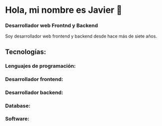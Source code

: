 # Hola, mi nombre es Javier 👋
### Desarrollador web Frontnd y Backend

Soy desarrollador web frontend y backend desde hace más de siete años.

## Tecnologías:

### Lenguajes de programación:
### Desarrollador frontend:
### Desarrollador backend:
### Database:
### Software:

